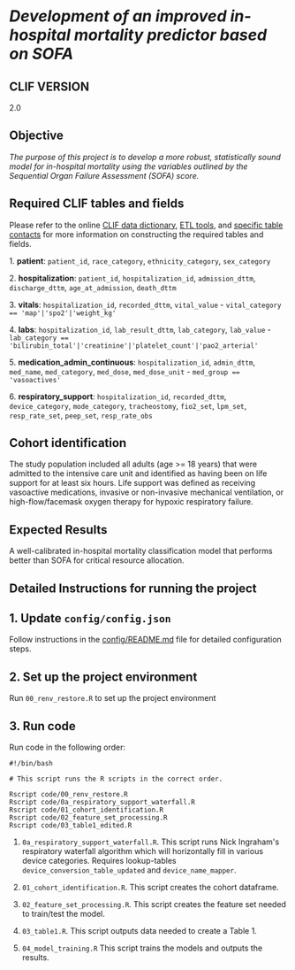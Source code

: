 # *Development of an improved in-hospital mortality predictor based on SOFA*

## CLIF VERSION

2.0

## Objective

*The purpose of this project is to develop a more robust, statistically sound model for in-hospital mortality using the variables outlined by the Sequential Organ Failure Assessment (SOFA) score.*

## Required CLIF tables and fields

Please refer to the online [CLIF data dictionary](https://clif-consortium.github.io/website/data-dictionary.html), [ETL tools](https://github.com/clif-consortium/CLIF/tree/main/etl-to-clif-resources), and [specific table contacts](https://github.com/clif-consortium/CLIF?tab=readme-ov-file#relational-clif) for more information on constructing the required tables and fields.

1\. **patient**: `patient_id`, `race_category`, `ethnicity_category`, `sex_category`

2\. **hospitalization**: `patient_id`, `hospitalization_id`, `admission_dttm`, `discharge_dttm`, `age_at_admission`, `death_dttm`

3\. **vitals**: `hospitalization_id`, `recorded_dttm`, `vital_value` - `vital_category == 'map'|'spo2'|'weight_kg'`

4\. **labs**: `hospitalization_id`, `lab_result_dttm`, `lab_category`, `lab_value` - `lab_category == 'bilirubin_total'|'creatinine'|'platelet_count'|'pao2_arterial'`

5\. **medication_admin_continuous**: `hospitalization_id`, `admin_dttm`, `med_name`, `med_category`, `med_dose`, `med_dose_unit` - `med_group == 'vasoactives'`

6\. **respiratory_support**: `hospitalization_id`, `recorded_dttm`, `device_category`, `mode_category`, `tracheostomy`, `fio2_set`, `lpm_set`, `resp_rate_set`, `peep_set`, `resp_rate_obs`

## Cohort identification

The study population included all adults (age \>= 18 years) that were admitted to the intensive care unit and identified as having been on life support for at least six hours. Life support was defined as receiving vasoactive medications, invasive or non-invasive mechanical ventilation, or high-flow/facemask oxygen therapy for hypoxic respiratory failure.

## Expected Results

A well-calibrated in-hospital mortality classification model that performs better than SOFA for critical resource allocation.

## Detailed Instructions for running the project

## 1. Update `config/config.json`

Follow instructions in the [config/README.md](config/README.md) file for detailed configuration steps.

## 2. Set up the project environment

Run `00_renv_restore.R` to set up the project environment

## 3. Run code

Run code in the following order:

```{bash}
#!/bin/bash

# This script runs the R scripts in the correct order.

Rscript code/00_renv_restore.R
Rscript code/0a_respiratory_support_waterfall.R
Rscript code/01_cohort_identification.R
Rscript code/02_feature_set_processing.R
Rscript code/03_table1_edited.R
```

1.  `0a_respiratory_support_waterfall.R`. This script runs Nick Ingraham's respiratory waterfall algorithm which will horizontally fill in various device categories. Requires lookup-tables `device_conversion_table_updated` and `device_name_mapper`.

2.  `01_cohort_identification.R`. This script creates the cohort dataframe.

3.  `02_feature_set_processing.R`. This script creates the feature set needed to train/test the model.

4.  `03_table1.R`. This script outputs data needed to create a Table 1.

5.  `04_model_training.R` This script trains the models and outputs the results.
